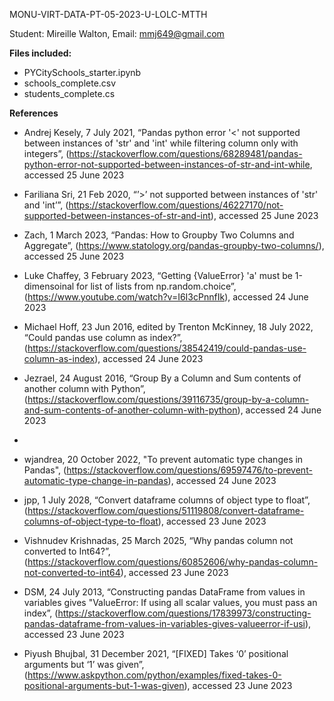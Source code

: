 MONU-VIRT-DATA-PT-05-2023-U-LOLC-MTTH

Student: Mireille Walton, Email: mmj649@gmail.com

**Files included:**

- PYCitySchools_starter.ipynb
- schools_complete.csv
- students_complete.cs

**References**

- Andrej Kesely, 7 July 2021, “Pandas python error '<' not supported between instances of 'str' and 'int' while filtering column only with integers”, (https://stackoverflow.com/questions/68289481/pandas-python-error-not-supported-between-instances-of-str-and-int-while, accessed 25 June 2023
- Fariliana Sri, 21 Feb 2020, “’>’ not supported between instances of 'str' and 'int’”, (https://stackoverflow.com/questions/46227170/not-supported-between-instances-of-str-and-int), accessed 25 June 2023
- Zach, 1 March 2023, “Pandas: How to Groupby Two Columns and Aggregate”, (https://www.statology.org/pandas-groupby-two-columns/), accessed 25 June 2023
- Luke Chaffey, 3 February 2023, “Getting {ValueError} 'a' must be 1-dimensoinal for list of lists from np.random.choice”, (https://www.youtube.com/watch?v=I6I3cPnnfIk), accessed 24 June 2023
- Michael Hoff, 23 Jun 2016, edited by Trenton McKinney, 18 July 2022, “Could pandas use column as index?”, (https://stackoverflow.com/questions/38542419/could-pandas-use-column-as-index), accessed 24 June 2023
- Jezrael, 24 August 2016, “Group By a Column and Sum contents of another column with Python”, (https://stackoverflow.com/questions/39116735/group-by-a-column-and-sum-contents-of-another-column-with-python), accessed 24 June 2023
- 
- wjandrea, 20 October 2022, "To prevent automatic type changes in Pandas", (https://stackoverflow.com/questions/69597476/to-prevent-automatic-type-change-in-pandas), accessed 24 June 2023

- jpp, 1 July 2028, “Convert dataframe columns of object type to float”, (https://stackoverflow.com/questions/51119808/convert-dataframe-columns-of-object-type-to-float), accessed 23 June 2023

- Vishnudev Krishnadas, 25 March 2025, “Why pandas column not converted to Int64?”, (https://stackoverflow.com/questions/60852606/why-pandas-column-not-converted-to-int64), accessed 23 June 2023

- DSM, 24 July 2013, “Constructing pandas DataFrame from values in variables gives "ValueError: If using all scalar values, you must pass an index”, (https://stackoverflow.com/questions/17839973/constructing-pandas-dataframe-from-values-in-variables-gives-valueerror-if-usi), accessed 23 June 2023

- Piyush Bhujbal, 31 December 2021, “[FIXED] Takes ‘0’ positional arguments but ‘1’ was given”, (https://www.askpython.com/python/examples/fixed-takes-0-positional-arguments-but-1-was-given), accessed 23 June 2023

